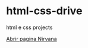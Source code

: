 # html-css-drive
 html e css projects

<a href="https://fgattigit.github.io/html-css-drive/projects/nirvana-web/"> Abrir pagina Nirvana